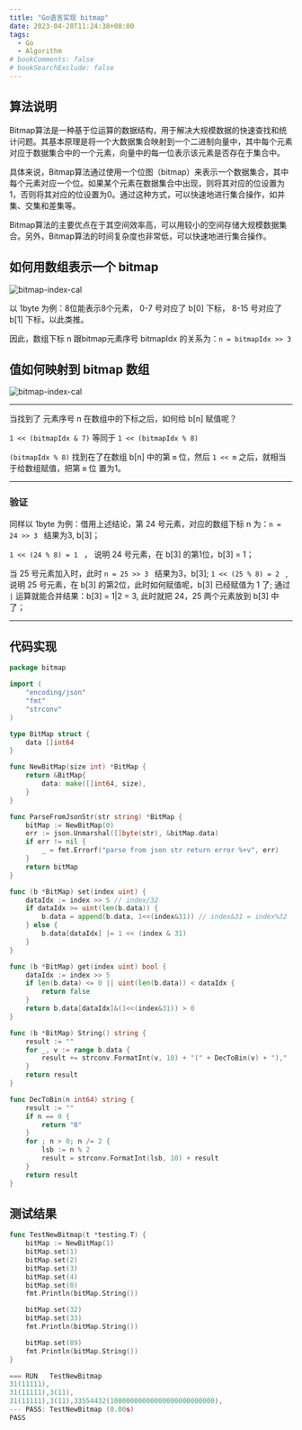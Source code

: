 ```yaml
---
title: "Go语言实现 bitmap"
date: 2023-04-28T11:24:38+08:00
tags:
  - Go
  - Algorithm
# bookComments: false
# bookSearchExclude: false
---
```


## 算法说明
Bitmap算法是一种基于位运算的数据结构，用于解决大规模数据的快速查找和统计问题。其基本原理是将一个大数据集合映射到一个二进制向量中，其中每个元素对应于数据集合中的一个元素，向量中的每一位表示该元素是否存在于集合中。

具体来说，Bitmap算法通过使用一个位图（bitmap）来表示一个数据集合，其中每个元素对应一个位。如果某个元素在数据集合中出现，则将其对应的位设置为1，否则将其对应的位设置为0。通过这种方式，可以快速地进行集合操作，如并集、交集和差集等。

Bitmap算法的主要优点在于其空间效率高，可以用较小的空间存储大规模数据集合。另外，Bitmap算法的时间复杂度也非常低，可以快速地进行集合操作。

## 如何用数组表示一个 bitmap

![bitmap-index-cal](/assets/img/bitmap-index-cal.svg)

以 1byte 为例：8位能表示8个元素， 0-7 号对应了 b[0] 下标， 8-15 号对应了 b[1] 下标，以此类推。

因此，数组下标 n 跟bitmap元素序号 bitmapIdx 的关系为：`n = bitmapIdx >> 3`


## 值如何映射到 bitmap 数组

![bitmap-index-cal](/assets/img/bitmap-index-map.svg)

------

当找到了 元素序号 n 在数组中的下标之后，如何给 b[n] 赋值呢？

`1 << (bitmapIdx & 7)` 等同于 `1 << (bitmapIdx % 8)`

`(bitmapIdx % 8)` 找到在了在数组 b[n] 中的第 `m` 位，然后 `1 << m` 之后，就相当于给数组赋值，把第 `m` 位 置为1。

------
### 验证

同样以 1byte 为例：借用上述结论，第 24 号元素，对应的数组下标 n 为：`n = 24 >> 3 ` 结果为3, b[3]；

`1 << (24 % 8) = 1 ` ， 说明 24 号元素，在 b[3] 的第1位，b[3] = 1； 

当 25 号元素加入时，此时 `n = 25 >> 3 ` 结果为3，b[3]; `1 << (25 % 8) = 2 ` , 说明 25 号元素，在 b[3] 的第2位，此时如何赋值呢，b[3] 已经赋值为 1 了; 通过 `|` 运算就能合并结果：b[3] = 1|2 = 3, 此时就把 24，25 两个元素放到 b[3] 中了；

------

## 代码实现
``` go
package bitmap

import (
	"encoding/json"
	"fmt"
	"strconv"
)

type BitMap struct {
	data []int64
}

func NewBitMap(size int) *BitMap {
	return &BitMap{
		data: make([]int64, size),
	}
}

func ParseFromJsonStr(str string) *BitMap {
	bitMap := NewBitMap(0)
	err := json.Unmarshal([]byte(str), &bitMap.data)
	if err != nil {
		_ = fmt.Errorf("parse from json str return error %+v", err)
	}
	return bitMap
}

func (b *BitMap) set(index uint) {
	dataIdx := index >> 5 // index/32
	if dataIdx >= uint(len(b.data)) {
		b.data = append(b.data, 1<<(index&31)) // index&31 = index%32
	} else {
		b.data[dataIdx] |= 1 << (index & 31)
	}
}

func (b *BitMap) get(index uint) bool {
	dataIdx := index >> 5
	if len(b.data) <= 0 || uint(len(b.data)) < dataIdx {
		return false
	}
	return b.data[dataIdx]&(1<<(index&31)) > 0
}

func (b *BitMap) String() string {
	result := ""
	for _, v := range b.data {
		result += strconv.FormatInt(v, 10) + "(" + DecToBin(v) + "),"
	}
	return result
}

func DecToBin(n int64) string {
	result := ""
	if n == 0 {
		return "0"
	}
	for ; n > 0; n /= 2 {
		lsb := n % 2
		result = strconv.FormatInt(lsb, 10) + result
	}
	return result
}

```

## 测试结果

``` go
func TestNewBitmap(t *testing.T) {
	bitMap := NewBitMap(1)
	bitMap.set(1)
	bitMap.set(2)
	bitMap.set(3)
	bitMap.set(4)
	bitMap.set(0)
	fmt.Println(bitMap.String())

	bitMap.set(32)
	bitMap.set(33)
	fmt.Println(bitMap.String())

	bitMap.set(89)
	fmt.Println(bitMap.String())
}

=== RUN   TestNewBitmap
31(11111),
31(11111),3(11),
31(11111),3(11),33554432(10000000000000000000000000),
--- PASS: TestNewBitmap (0.00s)
PASS
```
